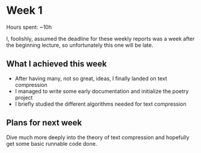 # Week 1

Hours spent: ~10h

I, foolishly, assumed the deadline for these weekly reports was a week after the beginning lecture, so unfortunately this one will be late.

## What I achieved this week

* After having many, not so great, ideas, I finally landed on text compression
* I managed to write some early documentation and initialize the poetry project
* I briefly studied the different algorithms needed for text compression

## Plans for next week

Dive much more deeply into the theory of text compression and hopefully get some basic runnable code done.